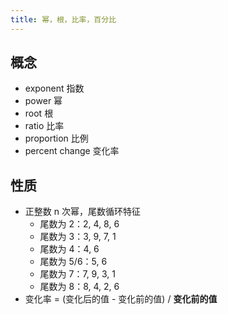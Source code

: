 ```yaml
---
title: 幂，根，比率，百分比
---
```


## 概念

- exponent 指数
- power 幂
- root 根
- ratio 比率
- proportion 比例
- percent change 变化率

## 性质

- 正整数 n 次幂，尾数循环特征
  - 尾数为 2：2, 4, 8, 6
  - 尾数为 3：3, 9, 7, 1
  - 尾数为 4：4, 6
  - 尾数为 5/6：5, 6
  - 尾数为 7：7, 9, 3, 1
  - 尾数为 8：8, 4, 2, 6
- 变化率 = (变化后的值 - 变化前的值) / **变化前的值**
